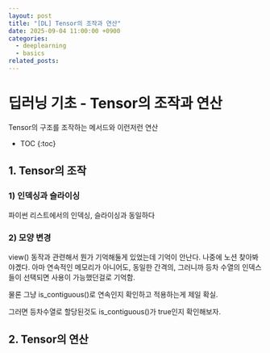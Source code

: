 ```yaml
---
layout: post
title: "[DL] Tensor의 조작과 연산"
date: 2025-09-04 11:00:00 +0900
categories:
  - deeplearning
  - basics
related_posts:
---
```


# 딥러닝 기초 - Tensor의 조작과 연산

Tensor의 구조를 조작하는 메서드와 이런저런 연산

<!-- prettier-ignore-start -->

- TOC
{:toc}
<!-- prettier-ignore-end -->

## 1. Tensor의 조작

### 1) 인덱싱과 슬라이싱

파이썬 리스트에서의 인덱싱, 슬라이싱과 동일하다

### 2) 모양 변경

view() 동작과 관련해서 뭔가 기억해둘게 있었는데 기억이 안난다.
나중에 노션 찾아봐야곘다. 아마 연속적인 메모리가 아니어도, 동일한 간격의, 그러니까 등차 수열의 인덱스들이 선택되면 사용이 가능했던걸로 기억함.

물론 그냥 is_contiguous()로 연속인지 확인하고 적용하는게 제일 확실.

그러면 등차수열로 할당된것도 is_contiguous()가 true인지 확인해보자.

## 2. Tensor의 연산
